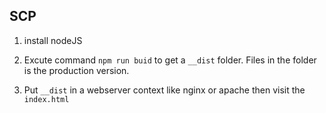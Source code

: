 ## SCP 

1. install nodeJS


2. Excute command `npm run buid` to get a `__dist` folder. Files in the folder is the production version.

3. Put `__dist` in a webserver context like nginx or apache then visit the `index.html`
    
